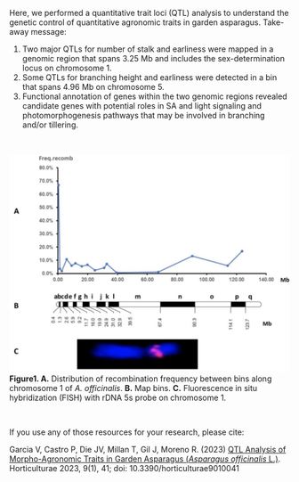 Here, we performed a quantitative trait loci (QTL) analysis to understand the genetic control of quantitative agronomic traits in garden asparagus. Take-away message:  
1. Two major QTLs for number of stalk and earliness were mapped in a genomic region that spans 3.25 Mb and includes the sex-determination locus on chromosome 1. 
2. Some QTLs for branching height and earliness were detected in a bin that spans 4.96 Mb on chromosome 5.   
3. Functional annotation of genes within the two genomic regions revealed candidate genes with potential roles in SA and light signaling and photomorphogenesis pathways that may be involved in branching and/or tillering. 



<br>

   
  
  ![](qtl/qtl.png)
  **Figure1. A.** Distribution of recombination frequency between bins along chromosome 1 of *A. officinalis*. **B.** Map bins. **C.** Fluorescence in situ hybridization (FISH) with rDNA 5s probe on chromosome 1.  


<br>
  
If you use any of those resources for your research, please cite: 

Garcia V, Castro P, Die JV, Millan T, Gil J, Moreno R. (2023) [QTL Analysis of Morpho-Agronomic Traits in Garden Asparagus (*Asparagus officinalis* L.)]([https://www.mdpi.com/2073-4425/9/12/568](https://www.mdpi.com/2311-7524/9/1/41)). Horticulturae 2023, 9(1), 41; doi: 10.3390/horticulturae9010041
